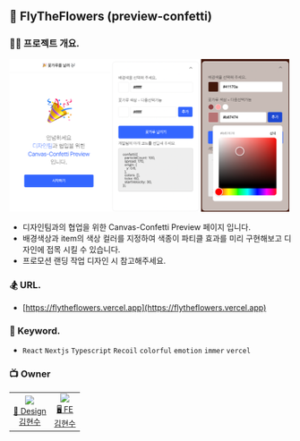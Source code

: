 ## 🎉 FlyTheFlowers (preview-confetti)

### 🧑‍💻 프로젝트 개요.

<img src=".docs/img_info.png" width="500" alt="" />

- 디자인팀과의 협업을 위한 Canvas-Confetti Preview 페이지 입니다.
- 배경색상과 item의 색상 컬러를 지정하여 색종이 파티클 효과를 미리 구현해보고 디자인에 접목 시킬 수 있습니다.
- 프로모션 랜딩 작업 디자인 시 참고해주세요.

### 🏂 URL.

- [https://flytheflowers.vercel.app](https://flytheflowers.vercel.app)

### 🪬 Keyword.

- `React` `Nextjs` `Typescript` `Recoil` `colorful` `emotion` `immer` `vercel`

### 📺 Owner

<table>
  <tr>
    <td align="center">
      <a href="https://github.com/fe-hyunsu">
      <img src="https://avatars.githubusercontent.com/u/115357815?v=4" width="100px"  />
      <br/>
      🎨 Design
      <br/>
      김현수
      </a>
    </td>
    <td align="center">
      <a href="https://github.com/fe-hyunsu">
      <img src="https://avatars.githubusercontent.com/u/115357815?v=4" width="100px"  />
      <br/>
      🖥 FE
      <br/>
      김현수
      </a>
    </td>
  </tr>
</table>
